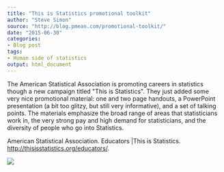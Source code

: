 ```yaml
---
title: "This is Statistics promotional toolkit"
author: "Steve Simon"
source: "http://blog.pmean.com/promotional-toolkit/"
date: "2015-06-30"
categories:
- Blog post
tags:
- Human side of statistics
output: html_document
---
```


The American Statistical Association is promoting careers in statistics
though a new campaign titled "This is Statistics". They just added some
very nice promotional material: one and two page handouts, a PowerPoint
presentation (a bit too glitzy, but still very informative), and a set
of talking points. The materials emphasize the broad range of areas that
statisticians work in, the very strong pay and high demand for
statisticians, and the diversity of people who go into
Statistics.

<!---More--->

American Statistical Association. Educators |This is Statistics.
<http://thisisstatistics.org/educators/>.

![](http://www.pmean.com/images/images/15/promotional-toolkit01.png)




